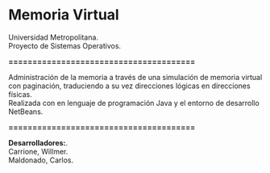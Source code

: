 # **Memoria Virtual**

Universidad Metropolitana.  
Proyecto de Sistemas Operativos.  

**=======================================**

Administración de la memoria a través de una simulación de memoria virtual con paginación, traduciendo a su vez direcciones lógicas en direcciones físicas.   
Realizada con en lenguaje de programación Java y el entorno de desarrollo NetBeans. 

**=======================================**  

**Desarrolladores:**.  
Carrione, Willmer.  
Maldonado, Carlos.  
